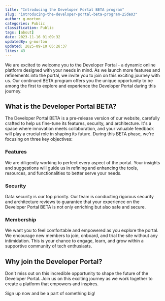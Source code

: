 ```yaml
---
title: "Introducing the Developer Portal BETA program"
slug: "introducing-the-developer-portal-beta-program-25de03"
author: g-morton
categories: Public
classification: Public
tags: [about]
date: 2023-11-16 01:09:32 
updatedBy: g-morton
updated: 2025-09-10 05:28:37 
likes: 43
---
```


We are excited to welcome you to the Developer Portal - a dynamic online platform designed with your needs in mind. As we launch more features and refinements into the portal, we invite you to join on this exciting journey with us. Our continued BETA program offers you the unique opportunity to be among the first to explore and experience the Developer Portal during this journey.

## What is the Developer Portal BETA?

The Developer Portal BETA is a pre-release version of our website, carefully crafted to help us fine-tune its features, security, and architecture. It's a space where innovation meets collaboration, and your valuable feedback will play a crucial role in shaping its future. During this BETA phase, we're focusing on three key objectives:

### Features
We are diligently working to perfect every aspect of the portal. Your insights and suggestions will guide us in refining and enhancing the tools, resources, and functionalities to better serve your needs.

### Security
Data security is our top priority. Our team is conducting rigorous security and architecture reviews to guarantee that your experience on the Developer Portal BETA is not only enriching but also safe and secure.

### Membership
We want you to feel comfortable and empowered as you explore the portal. We encourage new members to join, onboard, and trial the site without any intimidation. This is your chance to engage, learn, and grow within a supportive community of tech enthusiasts.



## Why join the Developer Portal?

Don't miss out on this incredible opportunity to shape the future of the Developer Portal. Join us on this exciting journey as we work together to create a platform that empowers and inspires.

Sign up now and be a part of something big!